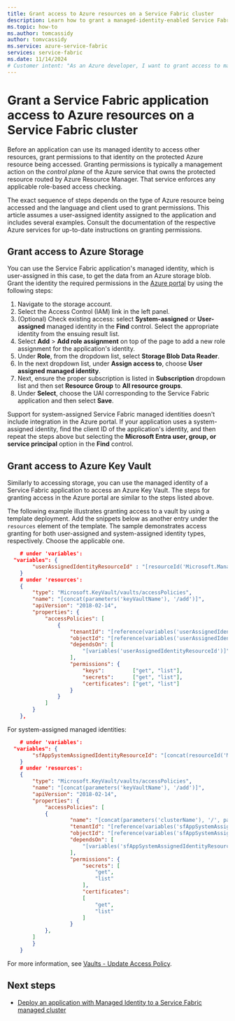 ```yaml
---
title: Grant access to Azure resources on a Service Fabric cluster
description: Learn how to grant a managed-identity-enabled Service Fabric application access to other Azure resources that support Microsoft Entra authentication.
ms.topic: how-to
ms.author: tomcassidy
author: tomvcassidy
ms.service: azure-service-fabric
services: service-fabric
ms.date: 11/14/2024
# Customer intent: "As an Azure developer, I want to grant access to managed identities for my Service Fabric application, so that it can securely interact with other Azure resources like Storage and Key Vault."
---
```


# Grant a Service Fabric application access to Azure resources on a Service Fabric cluster

Before an application can use its managed identity to access other resources, grant permissions to that identity on the protected Azure resource being accessed. Granting permissions is typically a management action on the *control plane* of the Azure service that owns the protected resource routed by Azure Resource Manager. That service enforces any applicable role-based access checking.

The exact sequence of steps depends on the type of Azure resource being accessed and the language and client used to grant permissions. This article assumes a user-assigned identity assigned to the application and includes several examples. Consult the documentation of the respective Azure services for up-to-date instructions on granting permissions.

## Grant access to Azure Storage

You can use the Service Fabric application's managed identity, which is user-assigned in this case, to get the data from an Azure storage blob. Grant the identity the required permissions in the [Azure portal](https://portal.azure.com/) by using the following steps:

1. Navigate to the storage account.
1. Select the Access Control (IAM) link in the left panel.
1. (Optional) Check existing access: select **System-assigned** or **User-assigned** managed identity in the **Find** control. Select the appropriate identity from the ensuing result list.
1. Select **Add** > **Add role assignment** on top of the page to add a new role assignment for the application's identity.
1. Under **Role**, from the dropdown list, select **Storage Blob Data Reader**.
1. In the next dropdown list, under **Assign access to**, choose **User assigned managed identity**.
1. Next, ensure the proper subscription is listed in **Subscription** dropdown list and then set **Resource Group** to **All resource groups**.
1. Under **Select**, choose the UAI corresponding to the Service Fabric application and then select **Save**.

Support for system-assigned Service Fabric managed identities doesn't include integration in the Azure portal. If your application uses a system-assigned identity, find the client ID of the application's identity, and then repeat the steps above but selecting the **Microsoft Entra user, group, or service principal** option in the **Find** control.

## Grant access to Azure Key Vault

Similarly to accessing storage, you can use the managed identity of a Service Fabric application to access an Azure Key Vault. The steps for granting access in the Azure portal are similar to the steps listed above.

The following example illustrates granting access to a vault by using a template deployment. Add the snippets below as another entry under the `resources` element of the template. The sample demonstrates access granting for both user-assigned and system-assigned identity types, respectively. Choose the applicable one.

```json
    # under 'variables':
  "variables": {
        "userAssignedIdentityResourceId" : "[resourceId('Microsoft.ManagedIdentity/userAssignedIdentities/', parameters('userAssignedIdentityName'))]",
    }
    # under 'resources':
    {
        "type": "Microsoft.KeyVault/vaults/accessPolicies",
        "name": "[concat(parameters('keyVaultName'), '/add')]",
        "apiVersion": "2018-02-14",
        "properties": {
            "accessPolicies": [
                {
                    "tenantId": "[reference(variables('userAssignedIdentityResourceId'), '2018-11-30').tenantId]",
                    "objectId": "[reference(variables('userAssignedIdentityResourceId'), '2018-11-30').principalId]",
                    "dependsOn": [
                        "[variables('userAssignedIdentityResourceId')]"
                    ],
                    "permissions": {
                        "keys":         ["get", "list"],
                        "secrets":      ["get", "list"],
                        "certificates": ["get", "list"]
                    }
                }
            ]
        }
    },
```

For system-assigned managed identities:

```json
    # under 'variables':
  "variables": {
        "sfAppSystemAssignedIdentityResourceId": "[concat(resourceId('Microsoft.ServiceFabric/managedClusters/applications/', parameters('clusterName'), parameters('applicationName')), '/providers/Microsoft.ManagedIdentity/Identities/default')]"
    }
    # under 'resources':
    {
        "type": "Microsoft.KeyVault/vaults/accessPolicies",
        "name": "[concat(parameters('keyVaultName'), '/add')]",
        "apiVersion": "2018-02-14",
        "properties": {
            "accessPolicies": [
            {
                    "name": "[concat(parameters('clusterName'), '/', parameters('applicationName'))]",
                    "tenantId": "[reference(variables('sfAppSystemAssignedIdentityResourceId'), '2018-11-30').tenantId]",
                    "objectId": "[reference(variables('sfAppSystemAssignedIdentityResourceId'), '2018-11-30').principalId]",
                    "dependsOn": [
                        "[variables('sfAppSystemAssignedIdentityResourceId')]"
                    ],
                    "permissions": {
                        "secrets": [
                            "get",
                            "list"
                        ],
                        "certificates": 
                        [
                            "get", 
                            "list"
                        ]
                    }
            },
        ]
        }
    }
```

For more information, see [Vaults - Update Access Policy](/rest/api/keyvault/keyvault/vaults/update-access-policy).

## Next steps

* [Deploy an application with Managed Identity to a Service Fabric managed cluster](how-to-managed-cluster-application-managed-identity.md)
